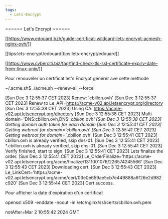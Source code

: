 ```yaml
---
tags:
  - Lets-Encrypt
---
```


====== Let's Encrypt ======

[[https://www.edouard.bzh/guide-certificat-wildcard-lets-encrypt-acmesh-nginx-ovh/]]

[[tips:lets-encrypt/edouard|tips:lets-encrypt/edouard]]

[[https://www.cyberciti.biz/faq/find-check-tls-ssl-certificate-expiry-date-from-linux-unix/]]

Pour renouveler un certificat let's Encrypt générer ave cette méthode 

  ~/.acme.sh$ ./acme.sh --renew-all --force
  
  
  [Sun Dec  3 12:55:37 CET 2023] Renew: 'cbillon.ovh'
  [Sun Dec  3 12:55:37 CET 2023] Renew to Le_API=https://acme-v02.api.letsencrypt.org/directory
  [Sun Dec  3 12:55:38 CET 2023] Using CA: https://acme-v02.api.letsencrypt.org/directory
  [Sun Dec  3 12:55:38 CET 2023] Multi domain='DNS:cbillon.ovh,DNS:*.cbillon.ovh'
  [Sun Dec  3 12:55:38 CET 2023] Getting domain auth token for each domain
  [Sun Dec  3 12:55:41 CET 2023] Getting webroot for domain='cbillon.ovh'
  [Sun Dec  3 12:55:41 CET 2023] Getting webroot for domain='*.cbillon.ovh'
  [Sun Dec  3 12:55:41 CET 2023] cbillon.ovh is already verified, skip dns-01.
  [Sun Dec  3 12:55:41 CET 2023] *.cbillon.ovh is already verified, skip dns-01.
  [Sun Dec  3 12:55:41 CET 2023] Verify finished, start to sign.
  [Sun Dec  3 12:55:41 CET 2023] Lets finalize the order.
  [Sun Dec  3 12:55:41 CET 2023] Le_OrderFinalize='https://acme- 
  v02.api.letsencrypt.org/acme/finalize/1311001076/226574245566'
  [Sun Dec  3 12:55:43 CET 2023] Downloading cert.
  [Sun Dec  3 12:55:43 CET 2023] Le_LinkCert='https://acme- 
  v02.api.letsencrypt.org/acme/cert/03e0e659ae5cb7e449888a6f26e2d982c920'
  [Sun Dec  3 12:55:44 CET 2023] Cert success.

Pour afficher la date d'expiration d'un certificat

  openssl x509 -enddate -noout -in /etc/nginx/ssl/certs/cbillon.ovh.pem
  
  notAfter=Mar  2 10:55:42 2024 GMT  

